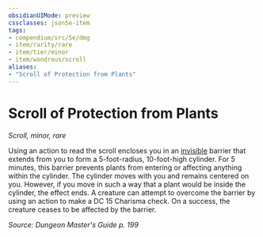 ```yaml
---
obsidianUIMode: preview
cssclasses: json5e-item
tags:
- compendium/src/5e/dmg
- item/rarity/rare
- item/tier/minor
- item/wondrous/scroll
aliases: 
- "Scroll of Protection from Plants"
---
```

# Scroll of Protection from Plants
*Scroll, minor, rare*  


Using an action to read the scroll encloses you in an [invisible](2-Mechanics/CLI/rules/conditions.md#Invisible) barrier that extends from you to form a 5-foot-radius, 10-foot-high cylinder. For 5 minutes, this barrier prevents plants from entering or affecting anything within the cylinder. The cylinder moves with you and remains centered on you. However, if you move in such a way that a plant would be inside the cylinder, the effect ends. A creature can attempt to overcome the barrier by using an action to make a DC 15 Charisma check. On a success, the creature ceases to be affected by the barrier.

*Source: Dungeon Master's Guide p. 199*